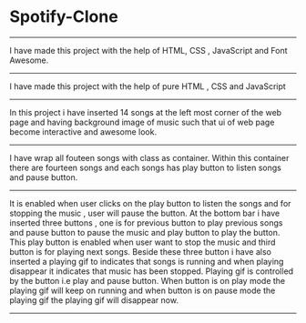 # Spotify-Clone                                                                                                                                                                           
__________________________________________________________________________________________________________________        
I have made this project with the help of HTML, CSS , JavaScript and Font Awesome.                                     
__________________________________________________________________________________________________________________
I have made this project with the help of pure HTML , CSS and JavaScript 
__________________________________________________________________________________________________________________
In this project i have inserted 14 songs at the left most corner of the web page and having background image of music 
such that ui of web page become interactive and awesome look. 
__________________________________________________________________________________________________________________
I have wrap all fouteen songs with class as container. Within this container there are fourteen songs and each songs has 
play button to listen songs and pause button.                         
___________________________________________________________________________________________________________________________________________
It is enabled when user clicks on the play button to listen the songs and for stopping the music , user will pause the button. 
At the bottom bar i have inserted three buttons , one is for previous button to play previous songs and pause button to pause the music 
and play button to play the button. This play button is enabled when user want to stop the music and third button is for playing next songs. 
Beside these three button i have also inserted a playing gif to indicates that songs is running and when playing disappear it indicates 
that music has been stopped. Playing gif is controlled by the button i.e play and pause button. When button is on play mode the playing gif
will keep on running and when button is on pause mode the playing gif the playing gif will disappear now.
___________________________________________________________________________________________________________________________________________
